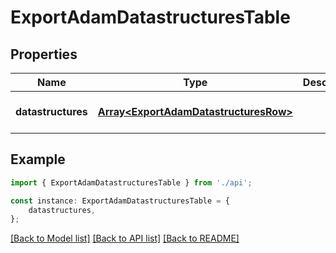 # ExportAdamDatastructuresTable


## Properties

Name | Type | Description | Notes
------------ | ------------- | ------------- | -------------
**datastructures** | [**Array&lt;ExportAdamDatastructuresRow&gt;**](ExportAdamDatastructuresRow.md) |  | [optional] [default to undefined]

## Example

```typescript
import { ExportAdamDatastructuresTable } from './api';

const instance: ExportAdamDatastructuresTable = {
    datastructures,
};
```

[[Back to Model list]](../README.md#documentation-for-models) [[Back to API list]](../README.md#documentation-for-api-endpoints) [[Back to README]](../README.md)
